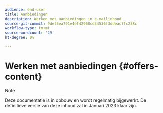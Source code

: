 ```yaml
---
audience: end-user
title: Aanbiedingen
description: Werken met aanbiedingen in e-mailinhoud
source-git-commit: 9def5ea791e4ef42968cd34536f3ddeac7fc238c
workflow-type: tm+mt
source-wordcount: '29'
ht-degree: 0%

---
```



# Werken met aanbiedingen {#offers-content}

>[!NOTE]
>
>Deze documentatie is in opbouw en wordt regelmatig bijgewerkt. De definitieve versie van deze inhoud zal in Januari 2023 klaar zijn.